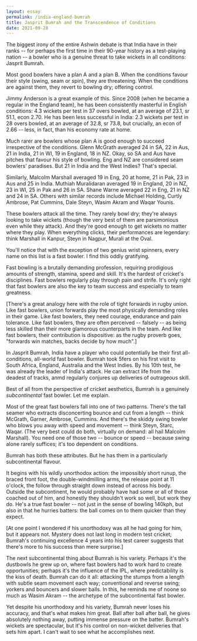 ```yaml
---
layout: essay
permalink: /india-england-bumrah
title: Jasprit Bumrah and the Transcendence of Conditions
date: 2021-09-28
---
```



The biggest irony of the entire Ashwin debate is that India have in their ranks -- for perhaps the first time in their 90-year history as a test-playing nation -- a bowler who is a genuine threat to take wickets in all conditions: Jasprit Bumrah.

Most good bowlers have a plan A and a plan B.  When the conditions favour their style (swing, seam or spin), they are threatening.  When the conditions are against them, they revert to bowling dry; offering control.

Jimmy Anderson is a great example of this.  Since 2008 (when he became a regular in the England team), he has been consistently masterful in English conditions: 4.3 wickets per test in 37 overs bowled, at an average of 23.1, sr 51.1, econ 2.70.  He has been less successful in India: 2.3 wickets per test in 28 overs bowled, at an average of 32.8, sr 73.8, but crucially, an econ of 2.66 -- less, in fact, than his economy rate at home.

Much rarer are bowlers whose plan A is good enough to succeed irrespective of the conditions.  Glenn McGrath averaged 24 in SA, 22 in Aus, 21 in India, 21 in WI, 19 in England, 18 in NZ.   Okay, so SA and Aus have pitches that favour his style of bowling.  Eng and NZ are considered seam bowlers' paradises.  But 21 in India and the West Indies?  That's special.

Similarly, Malcolm Marshall averaged 19 in Eng, 20 at home, 21 in Pak, 23 in Aus and 25 in India.  Muthiah Muralidaran averaged 19 in England, 20 in NZ, 23 in WI, 25 in Pak and 26 in SA.  Shane Warne averaged 22 in Eng, 21 in NZ and 24 in SA.  Others with similar records include Michael Holding, Curtly Ambrose, Pat Cummins, Dale Steyn, Wasim Akram and Waqar Younis.

These bowlers attack all the time.  They rarely bowl dry; they're always looking to take wickets (though the very best of them are parsimonious even while they attack).  And they're good enough to get wickets no matter where they play.  When everything clicks, their performances are legendary: think Marshall in Kanpur, Steyn in Nagpur, Murali at the Oval.

You'll notice that with the exception of two genius wrist spinners, every name on this list is a fast bowler.  I find this oddly gratifying.

Fast bowling is a brutally demanding profession, requiring prodigious amounts of strength, stamina, speed and skill.  It's the hardest of cricket's disciplines.  Fast bowlers regularly play through pain and strife.  It's only right that fast bowlers are also the key to team success and especially to team greatness. 

[There's a great analogy here with the role of tight forwards in rugby union.  Like fast bowlers, union forwards play the most physically demanding roles in their game.  Like fast bowlers, they need courage, endurance and pain tolerance.  Like fast bowlers, they are often perceived -- falsely -- as being less skilled than their more glamorous counterparts in the team.  And like fast bowlers, their contribution is dispositive: as the rugby proverb goes, "forwards win matches, backs decide by how much".]

In Jasprit Bumrah, India have a player who could potentially be their first all-conditions, all-world fast bowler.  Bumrah took 5fers on his first visit to South Africa, England, Australia and the West Indies.  By his 10th test, he was already the leader of India's attack.  He can extract life from the deadest of tracks, anmd regularly conjures up deliveries of outrageous skill.

Best of all from the perspective of cricket aesthetics, Bumrah is a genuinely *subcontinental* fast bowler.  Let me explain.

Most of the great fast bowlers fall into one of two patterns.  There's the tall seamer who extracts disconcerting bounce and cut from a length -- think McGrath, Garner, Ambrose, Cummins.  And there's the skiddy swing bowler who blows you away with speed and movement -- think Steyn, Starc, Waqar.  (The very best could do both, virtually on demand: all hail Malcolm Marshall). You need one of those two -- bounce or speed -- because swing alone rarely suffices; it's too dependent on conditions. 

Bumrah has both these attributes.  But he has them in a particularly subcontinental flavour.

It begins with his wildly unorthodox action: the impossibly short runup, the braced front foot, the double-windmilling arms, the release point at 11 o'clock, the follow through straight down instead of across his body.  Outside the subcontinent, he would probably have had some or all of those coached out of him, and honestly they shouldn't work so well, but work they do.  He's a true fast bowler -- not just in the sense of bowling 140kph, but also in that he hurries batters: the ball comes on to them quicker than they expect.

[At one point I wondered if his unorthodoxy was all he had going for him, but it appears not.  Mystery does not last long in modern test cricket; Bumrah's continuing excellence 4 years into his test career suggests that there's more to his success than mere surprise.]

The next subcontinental thing about Bumrah is his variety.  Perhaps it's the dustbowls he grew up on, where fast bowlers had to work hard to create opportunities; perhaps it's the influence of the IPL, where predictability is the kiss of death.  Bumrah can do it all: attacking the stumps from a length with subtle seam movement each way; conventional and reverse swing; yorkers and bouncers and slower balls.  In this, he reminds me of noone so much as Wasim Akram -- the archetype of the subcontinental fast bowler.

Yet despite his unorthodoxy and his variety, Bumrah never loses his accuracy, and that's what makes him great.  Ball after ball after ball, he gives absolutely nothing away, putting immense pressure on the batter.  Bumrah's wickets are spectacular, but it's his control on non-wicket deliveries that sets him apart. I can't wait to see what he accomplishes next.


<br/>